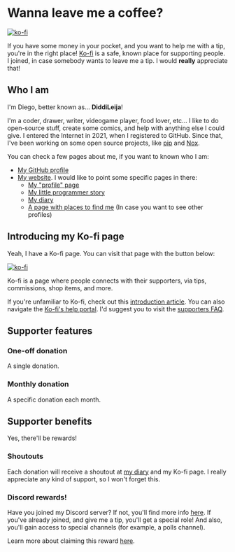 # Wanna leave me a coffee?

[![ko-fi](https://ko-fi.com/img/githubbutton_sm.svg)](https://ko-fi.com/G2G3AL6D6)

If you have some money in your pocket, and you want to help me with a tip, you're in
the right place! [Ko-fi](https://ko-fi.com) is a safe, known place for supporting people.
I joined, in case somebody wants to leave me a tip. I would **really** appreciate that!


## Who I am

I'm Diego, better known as... **DiddiLeija**!

I'm a coder, drawer, writer, videogame player, food lover, etc... I like to do open-source
stuff, create some comics, and help with anything else I could give. I entered the Internet
in 2021, when I registered to GitHub. Since that, I've been working on some open source projects,
like [pip](https://pip.pypa.io) and [Nox](https://nox.thea.codes).

You can check a few pages about me, if you want to known who I am:

- [My GitHub profile](https://github.com/DiddiLeija)
- [My website](https://diddileija.github.io). I would like to point some specific pages in there:
  - [My "profile" page](profile)
  - [My little programmer story](my_story)
  - [My diary](diary) <!-- Or should it be... "journal"? I think I made a BIG mistake here :/ -->
  - [A page with places to find me](find_me) (In case you want to see other profiles)

## Introducing my Ko-fi page

Yeah, I have a Ko-fi page. You can visit that page with the button below:

[![ko-fi](https://ko-fi.com/img/githubbutton_sm.svg)](https://ko-fi.com/G2G3AL6D6)

Ko-fi is a page where people connects with their supporters, via tips, commissions,
shop items, and more.

If you're unfamiliar to Ko-fi, check out this [introduction article](https://help.ko-fi.com/hc/en-us/articles/115004000994-What-is-Ko-fi-).
You can also navigate the [Ko-fi's help portal](https://help.ko-fi.com/).
I'd suggest you to visit the [supporters FAQ](https://help.ko-fi.com/hc/en-us/sections/360003475153-Supporter-Help).

## Supporter features

### One-off donation

A single donation.

### Monthly donation

A specific donation each month.

<!-- TODO: When I open my shop & commissions, uncomment this page!

### Commisions

### Shop

-->

## Supporter benefits

Yes, there'll be rewards!

### Shoutouts

Each donation will receive a shoutout at [my diary](diary) and my Ko-fi page.
I really appreciate any kind of support, so I won't forget this.

### Discord rewards!

Have you joined my Discord server? If not, you'll find more info [here](find_me#discord).
If you've already joined, and give me a tip, you'll get a special role! And also, you'll
gain access to special channels (for example, a polls channel).

Learn more about claiming this reward [here](https://help.ko-fi.com/hc/en-us/articles/8664701197073-How-Do-I-Join-a-Creator-s-Discord-Server-).
